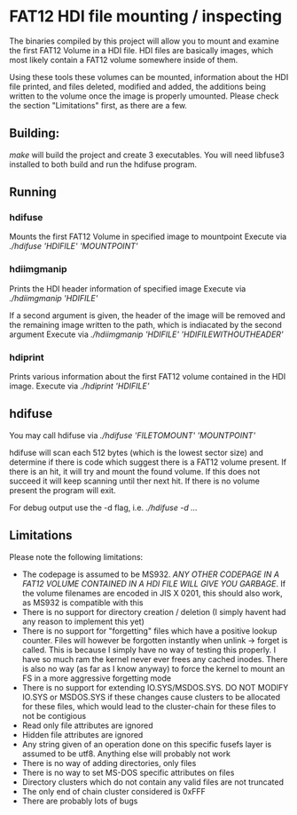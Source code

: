 # FAT12 HDI file mounting / inspecting

The binaries compiled by this project will allow you to mount and examine
the first FAT12 Volume in a HDI file. HDI files are basically images,
which most likely contain a FAT12 volume somewhere inside of them.

Using these tools these volumes can be mounted, information about the HDI file printed,
and files deleted, modified and added, the additions being written to the
volume once the image is properly umounted. Please check the section "Limitations"
first, as there are a few.

## Building:
*make* will build the project and create 3 executables.
You will need libfuse3 installed to both build and run the hdifuse program.

## Running

### hdifuse
Mounts the first FAT12 Volume in specified image to mountpoint
Execute via *./hdifuse 'HDIFILE' 'MOUNTPOINT'*

### hdiimgmanip
Prints the HDI header information of specified image
Execute via *./hdiimgmanip 'HDIFILE'*

If a second argument is given, the header of the image will be removed
and the remaining image written to the path, which is indiacated by
the second argument
Execute via *./hdiimgmanip 'HDIFILE' 'HDIFILEWITHOUTHEADER'*

### hdiprint
Prints various information about the first FAT12 volume
contained in the HDI image.
Execute via *./hdiprint 'HDIFILE'*

## hdifuse
You may call hdifuse via *./hdifuse 'FILETOMOUNT' 'MOUNTPOINT'*

hdifuse will scan each 512 bytes (which is the lowest sector size) and
determine if there is code which suggest there is a FAT12 volume present.
If there is an hit, it will try and mount the found volume. If this does not
succeed it will keep scanning until ther next hit. If there is no volume present
the program will exit.

For debug output use the -d flag, i.e. *./hdifuse -d ...*

## Limitations
Please note the following limitations:

* The codepage is assumed to be MS932. _ANY OTHER CODEPAGE IN A FAT12 VOLUME CONTAINED IN A HDI FILE WILL GIVE YOU GARBAGE_. If the volume filenames are encoded in JIS X 0201, this should also work, as MS932 is compatible with this
* There is no support for directory creation / deletion (I simply havent had any reason to implement this yet)
* There is no support for "forgetting" files which have a positive lookup counter. Files will however be forgotten instantly when unlink -> forget is called. This is because I simply have no way of testing this properly. I have so much ram the kernel never ever frees any cached inodes. There is also no way (as far as I know anyway) to force the kernel to mount an FS in a more aggressive forgetting mode
* There is no support for extending IO.SYS/MSDOS.SYS. DO NOT MODIFY IO.SYS or MSDOS.SYS if these changes cause clusters to be allocated for these files, which would lead to the cluster-chain for these files to not be contigious
* Read only file attributes are ignored
* Hidden file attributes are ignored
* Any string given of an operation done on this specific fusefs layer is assumed to be utf8. Anything else will probably not work
* There is no way of adding directories, only files
* There is no way to set MS-DOS specific attributes on files
* Directory clusters which do not contain any valid files are not truncated
* The only end of chain cluster considered is 0xFFF
* There are probably lots of bugs
